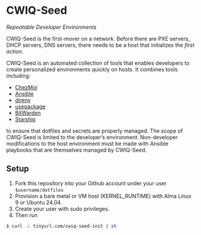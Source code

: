 # CWIQ-Seed
_Repeatable Developer Environments_

CWIQ-Seed is the first-mover on a network. Before there are PXE servers, DHCP servers, DNS servers, there needs to be a host that initializes the _first action_.

CWIQ-Seed is an automated collection of tools that enables developers to create personalized environments quickly on hosts. It combines tools including:

* [ChezMoi](https://www.chezmoi.io/)
* [Ansible](https://docs.ansible.com/ecosystem.html)
* [direnv](https://direnv.net/)
* [usepackage](https://github.com/jonathanhogg/usepackage)
* [BitWarden](https://bitwarden.com/)
* [Starship](https://starship.rs/)
  
to ensure that dotfiles and secrets are properly managed. The scope of CWIQ-Seed is limited to the developer’s environment. Non-developer modifications to the host environment must be made with Ansible playbooks that are themselves managed by CWIQ-Seed.

## Setup

1. Fork this repository into your Github account under your user `$username/dotfiles`
2. Provision a bare metal or VM host (KERNEL_RUNTIME) with Alma Linux 9 or Ubuntu 24.04.
3. Create your user with sudo privileges.
4. Then run

```bash
$ curl -L tinyurl.com/cwiq-seed-init | sh
```
